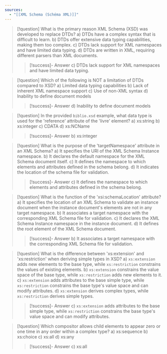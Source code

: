 ```yaml
---
sources:
  - "[[XML Schema (Schéma XML)]]"
---
```

> [!question] What is the primary reason XML Schema (XSD) was developed to replace DTDs?
> a) DTDs have a complex syntax that is difficult to learn.
> b) DTDs offer extensive data typing capabilities, making them too complex.
> c) DTDs lack support for XML namespaces and have limited data typing.
> d) DTDs are written in XML, requiring different parsers than XML documents.
>> [!success]- Answer
>> c) DTDs lack support for XML namespaces and have limited data typing.

> [!question] Which of the following is NOT a limitation of DTDs compared to XSD?
> a) Limited data typing capabilities
> b) Lack of inherent XML namespace support
> c) Use of non-XML syntax
> d) Inability to define document models
>> [!success]- Answer
>> d) Inability to define document models

> [!question] In the provided `biblio.xsd` example, what data type is used for the 'reference' attribute of the 'livre' element?
> a) xs:string
> b) xs:integer
> c) CDATA
> d) xs:NCName
>> [!success]- Answer
>> b) xs:integer

> [!question] What is the purpose of the 'targetNamespace' attribute in an XML Schema?
> a) It specifies the URI of the XML Schema Instance namespace.
> b) It declares the default namespace for the XML Schema document itself.
> c) It defines the namespace to which elements and attributes defined in the schema belong.
> d) It indicates the location of the schema file for validation.
>> [!success]- Answer
>> c) It defines the namespace to which elements and attributes defined in the schema belong.

> [!question] What is the function of the 'xsi:schemaLocation' attribute?
> a) It specifies the location of an XML Schema to validate an instance document when the instance document's elements are not in any target namespace.
> b) It associates a target namespace with the corresponding XML Schema file for validation.
> c) It declares the XML Schema Instance namespace in the instance document.
> d) It defines the root element of the XML Schema document.
>> [!success]- Answer
>> b) It associates a target namespace with the corresponding XML Schema file for validation.

> [!question] What is the difference between 'xs:extension' and 'xs:restriction' when deriving simple types in XSD?
> a) `xs:extension` adds new elements to the base type, while `xs:restriction` constrains the values of existing elements.
> b) `xs:extension` constrains the value space of the base type, while `xs:restriction` adds new elements to it.
> c) `xs:extension` adds attributes to the base simple type, while `xs:restriction` constrains the base type's value space and can modify attributes.
> d) `xs:extension` derives complex types, while `xs:restriction` derives simple types.
>> [!success]- Answer
>> c) `xs:extension` adds attributes to the base simple type, while `xs:restriction` constrains the base type's value space and can modify attributes.

> [!question] Which compositor allows child elements to appear zero or one time in any order within a complex type?
> a) xs:sequence
> b) xs:choice
> c) xs:all
> d) xs:any
>> [!success]- Answer
>> c) xs:all

